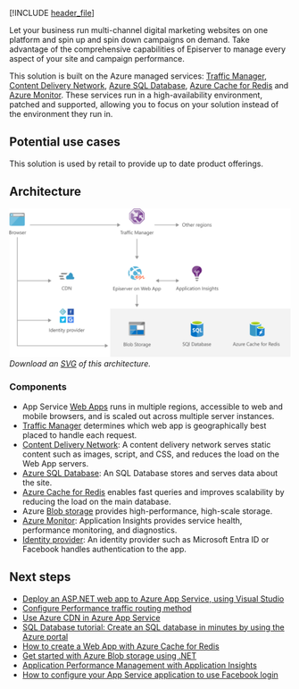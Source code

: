 

[!INCLUDE [header_file](../../../includes/sol-idea-header.md)]

Let your business run multi-channel digital marketing websites on one platform and spin up and spin down campaigns on demand. Take advantage of the comprehensive capabilities of Episerver to manage every aspect of your site and campaign performance.

This solution is built on the Azure managed services: [Traffic Manager](https://azure.microsoft.com/services/traffic-manager), [Content Delivery Network](https://azure.microsoft.com/services/cdn), [Azure SQL Database](https://azure.microsoft.com/services/sql-database), [Azure Cache for Redis](https://azure.microsoft.com/services/cache) and [Azure Monitor](https://azure.microsoft.com/services/monitor). These services run in a high-availability environment, patched and supported, allowing you to focus on your solution instead of the environment they run in.

## Potential use cases

This solution is used by retail to provide up to date product offerings.

## Architecture

![Architecture Diagram showing from browser through Episerver to databases](images/digital-marketing-episerver.png)
*Download an [SVG](images/digital-marketing-episerver.svg) of this architecture.*

### Components

* App Service [Web Apps](https://azure.microsoft.com/services/app-service/web) runs in multiple regions, accessible to web and mobile browsers, and is scaled out across multiple server instances.
* [Traffic Manager](https://azure.microsoft.com/services/traffic-manager) determines which web app is geographically best placed to handle each request.
* [Content Delivery Network](/azure/cdn/cdn-add-to-web-app): A content delivery network serves static content such as images, script, and CSS, and reduces the load on the Web App servers.
* [Azure SQL Database](https://azure.microsoft.com/services/sql-database): An SQL Database stores and serves data about the site.
* [Azure Cache for Redis](https://azure.microsoft.com/services/cache) enables fast queries and improves scalability by reducing the load on the main database.
* Azure [Blob storage](https://azure.microsoft.com/services/storage/blobs) provides high-performance, high-scale storage.
* [Azure Monitor](https://azure.microsoft.com/services/monitor): Application Insights provides service health, performance monitoring, and diagnostics.
* [Identity provider](/azure/app-service/app-service-authentication-overview): An identity provider such as Microsoft Entra ID or Facebook handles authentication to the app.

## Next steps

* [Deploy an ASP.NET web app to Azure App Service, using Visual Studio](/azure/app-service/quickstart-dotnetcore)
* [Configure Performance traffic routing method](/azure/traffic-manager/traffic-manager-configure-performance-routing-method)
* [Use Azure CDN in Azure App Service](/Azure/cdn/cdn-add-to-web-app)
* [SQL Database tutorial: Create an SQL database in minutes by using the Azure portal](/azure/azure-sql/database/single-database-create-quickstart)
* [How to create a Web App with Azure Cache for Redis](/azure/azure-cache-for-redis/cache-web-app-arm-with-redis-cache-provision)
* [Get started with Azure Blob storage using .NET](/azure/storage/blobs/storage-blob-dotnet-get-started)
* [Application Performance Management with Application Insights](/azure/azure-monitor/app/app-insights-overview)
* [How to configure your App Service application to use Facebook login](/azure/app-service/configure-authentication-provider-facebook)
